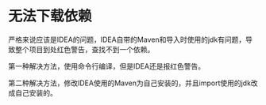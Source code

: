 # 无法下载依赖

严格来说应该是IDEA的问题，IDEA自带的Maven和导入时使用的jdk有问题，导致整个项目到处红色警告，查找不到一个依赖。

第一种解决方法，使用命令行编译，但是IDEA还是报红色警告。

第二种解决方法，修改IDEA使用的Maven为自己安装的，并且import使用的jdk改成自己安装的。